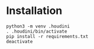 # Installation

```
python3 -m venv .houdini
. .houdini/bin/activate
pip install -r requirements.txt
deactivate
```